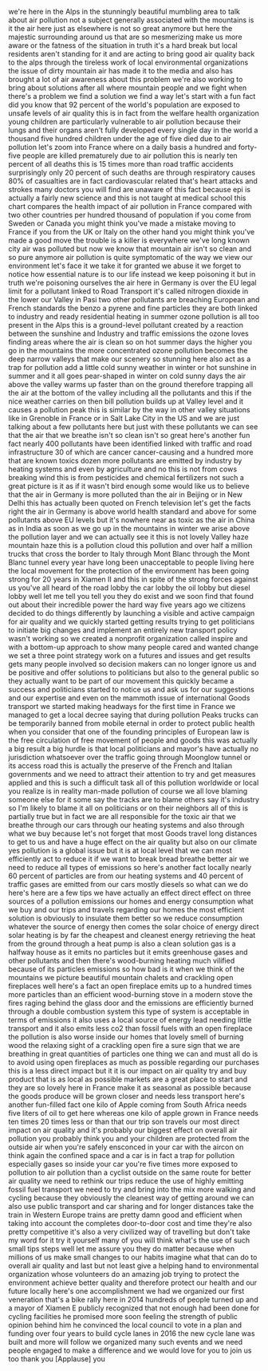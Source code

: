 
we&#39;re here in the Alps in the stunningly
beautiful mumbling area to talk about
air pollution not a subject generally
associated with the mountains is it the
air here just as elsewhere is not so
great anymore but here the majestic
surrounding around us that are so
mesmerizing make us more aware or the
fatness of the situation in truth it&#39;s a
hard break but local residents aren&#39;t
standing for it and are acting to bring
good air quality back to the alps
through the tireless work of local
environmental organizations the issue of
dirty mountain air has made it to the
media and also has brought a lot of air
awareness about this problem we&#39;re also
working to bring about solutions after
all where mountain people and we fight
when there&#39;s a problem we find a
solution we find a way let&#39;s start with
a fun fact did you know that 92 percent
of the world&#39;s population are exposed to
unsafe levels of air quality this is in
fact from the welfare health
organization young children are
particularly vulnerable to air pollution
because their lungs and their organs
aren&#39;t fully developed every single day
in the world a thousand five hundred
children under the age of five died due
to air pollution let&#39;s zoom into France
where on a daily basis a hundred and
forty-five people are killed prematurely
due to air pollution this is nearly ten
percent of all deaths this is 15 times
more than road traffic accidents
surprisingly only 20 percent of such
deaths are through respiratory causes
80% of casualties are in fact
cardiovascular related that&#39;s heart
attacks and strokes many doctors you
will find are unaware of this fact
because epi
is actually a fairly new science and
this is not taught at medical school
this chart compares the health impact of
air pollution in France
compared with two other countries per
hundred thousand of population if you
come from Sweden or Canada you might
think you&#39;ve made a mistake moving to
France if you from the UK or Italy on
the other hand you might think you&#39;ve
made a good move
the trouble is a killer is everywhere
we&#39;ve long known city air was polluted
but now we know that mountain air isn&#39;t
so clean and so pure anymore
air pollution is quite symptomatic of
the way we view our environment let&#39;s
face it we take it for granted we abuse
it we forget to notice how essential
nature is to our life instead we keep
poisoning it but in truth
we&#39;re poisoning ourselves the air here
in Germany is over the EU legal limit
for a pollutant linked to Road Transport
it&#39;s called nitrogen dioxide in the
lower our Valley in Pasi two other
pollutants are breaching European and
French standards the benzo a pyrene and
fine particles they are both linked to
industry and ready residential heating
in summer ozone pollution is all too
present in the Alps this is a
ground-level pollutant created by a
reaction between the sunshine and
Industry and traffic emissions the ozone
loves finding areas where the air is
clean so on hot summer days the higher
you go in the mountains the more
concentrated ozone pollution becomes the
deep narrow valleys that make our
scenery so stunning here also act as a
trap for pollution add a little cold
sunny weather in winter or hot sunshine
in summer and it all goes pear-shaped in
winter
on cold sunny days the air above the
valley warms up faster than on the
ground
therefore trapping all the air at the
bottom of the valley including all the
pollutants and this if the nice weather
carries on then bill pollution builds up
at Valley level and it causes a
pollution peak this is similar by the
way in other valley situations like in
Grenoble in France or in Salt Lake City
in the US and we are just talking about
a few pollutants here but just with
these pollutants we can see that the air
that we breathe isn&#39;t so clean isn&#39;t so
great here&#39;s another fun fact nearly 400
pollutants have been identified linked
with traffic and road infrastructure 30
of which are cancer cancer-causing and a
hundred more that are known toxics dozen
more pollutants are emitted by industry
by heating systems and even by
agriculture and no this is not from cows
breaking wind this is from pesticides
and chemical fertilizers not such a
great picture is it as if it wasn&#39;t bird
enough
some would like us to believe that the
air in Germany is more polluted than the
air in Beijing or in New Delhi this has
actually been quoted on French
television let&#39;s get the facts right the
air in Germany is above world health
standard and above for some pollutants
above EU levels but it&#39;s nowhere near as
toxic as the air in China as in India as
soon as we go up in the mountains in
winter we arise above the pollution
layer and we can actually see it this is
not lovely Valley haze mountain haze
this is a pollution cloud this pollution
and over half a million trucks that
cross the border to Italy through Mont
Blanc through the Mont Blanc tunnel
every year
have long been unacceptable to people
living here the local movement for the
protection of the environment has been
going strong for 20 years in Xiamen II
and this in spite of the strong forces
against us you&#39;ve all heard of the road
lobby the car lobby the oil lobby but
diesel lobby well let me tell you tell
you they do exist and we soon find that
found out about their incredible power
the hard way five years ago we citizens
decided to do things differently by
launching a visible and active campaign
for air quality and we quickly started
getting results trying to get
politicians to initiate big changes and
implement an entirely new transport
policy wasn&#39;t working so we created a
nonprofit organization called inspire
and with a bottom-up approach to show
many people cared and wanted change
we set a three point strategy work on a
futures and issues and get results gets
many people involved so decision makers
can no longer ignore us and be positive
and offer solutions to politicians but
also to the general public so they
actually want to be part of our movement
this quickly became a success and
politicians started to notice us and ask
us for our suggestions and our expertise
and even on the mammoth issue of
international Goods transport we started
making headways for the first time in
France we managed to get a local decree
saying that during pollution Peaks
trucks can be temporarily banned from
mobile eternal in order to protect
public health when you consider that one
of the founding principles of European
law is the free circulation of free
movement of people and goods this was
actually a big result a big hurdle
is that local politicians and mayor&#39;s
have actually no jurisdiction whatsoever
over the traffic going through Moonglow
tunnel or its access road this is
actually the preserve of the French and
Italian governments and we need to
attract their attention to try and get
measures applied and this is such a
difficult task
all of this pollution worldwide or local
you realize is in reality man-made
pollution of course we all love blaming
someone else for it some say the tracks
are to blame others say it&#39;s industry so
I&#39;m likely to blame it all on
politicians or on their neighbors all of
this is partially true but in fact we
are all responsible for the toxic air
that we breathe through our cars through
our heating systems and also through
what we buy because let&#39;s not forget
that most Goods travel long distances to
get to us and have a huge effect on the
air quality but also on our climate yes
pollution is a global issue but it is at
local level that we can most efficiently
act to reduce it if we want to break
bread breathe better air we need to
reduce all types of emissions so here&#39;s
another fact locally nearly 60 percent
of particles are from our heating
systems and 40 percent of traffic gases
are emitted from our cars mostly diesels
so what can we do here&#39;s here are a few
tips we have actually an effect direct
effect on three sources of a pollution
emissions our homes and energy
consumption what we buy and our trips
and travels regarding our homes the most
efficient solution is obviously to
insulate them better so we reduce
consumption whatever the source of
energy
then comes the solar choice of energy
direct solar heating is by far the
cheapest and cleanest energy retrieving
the heat from the ground through a heat
pump is also a clean solution gas is a
halfway house as it emits no particles
but it emits greenhouse gases and other
pollutants and then there&#39;s wood-burning
heating much vilified because of its
particles emissions so how bad is it
when we think of the mountains we
picture beautiful mountain chalets and
crackling open fireplaces well here&#39;s a
fact an open fireplace emits up to a
hundred times more particles than an
efficient wood-burning stove in a modern
stove the fires raging behind the glass
door and the emissions are efficiently
burned through a double combustion
system this type of system is acceptable
in terms of emissions it also uses a
local source of energy lead needing
little transport and it also emits less
co2 than fossil fuels with an open
fireplace the pollution is also worse
inside our homes that lovely smell of
burning wood the relaxing sight of a
crackling open fire
a sure sign that we are breathing in
great quantities of particles one thing
we can and must all do is to avoid using
open fireplaces as much as possible
regarding our purchases this is a less
direct impact but it it is our impact on
air quality try and buy product that is
as local as possible
markets are a great place to start and
they are so lovely here in France make
it as seasonal as possible because the
goods produce will be grown closer and
needs less transport
here&#39;s another fun-filled fact one kilo
of Apple coming from South Africa needs
five liters of oil to get here whereas
one kilo of apple grown in France needs
ten times 20 times less or than that our
trip son travels our most direct impact
on air quality and it&#39;s probably our
biggest effect on overall air pollution
you probably think you and your children
are protected from the outside air when
you&#39;re safely ensconced in your car with
the aircon on think again the confined
space and a car is in fact a trap for
pollution especially gases so inside
your car you&#39;re five times more exposed
to pollution to air pollution than a
cyclist outside on the same route for
better air quality we need to rethink
our trips reduce the use of highly
emitting fossil fuel transport we need
to try and bring into the mix more
walking and cycling because they
obviously the cleanest way of getting
around we can also use public transport
and car sharing and for longer distances
take the train in Western Europe trains
are pretty damn good and efficient when
taking into account the completes
door-to-door cost and time they&#39;re also
pretty competitive it&#39;s also a very
civilized way of travelling but don&#39;t
take my word for it try it yourself many
of you will think what&#39;s the use of such
small tips steps well let me assure you
they do matter because when millions of
us make small changes to our habits
imagine what that can do to overall air
quality and last but not least give a
helping hand to environmental
organization whose volunteers do an
amazing job trying to protect the
environment achieve better
quality and therefore protect our health
and our future locally here&#39;s one
accomplishment we had we organized our
first veneration that&#39;s a bike rally
here in 2014 hundreds of people turned
up and a mayor of Xiamen E publicly
recognized that not enough had been done
for cycling facilities he promised more
soon feeling the strength of public
opinion behind him he convinced the
local council to vote in a plan and
funding over four years to build cycle
lanes in 2016 the new cycle lane was
built and more will follow
we organized many such events and we
need people engaged to make a difference
and we would love for you to join us too
thank you
[Applause]
you
